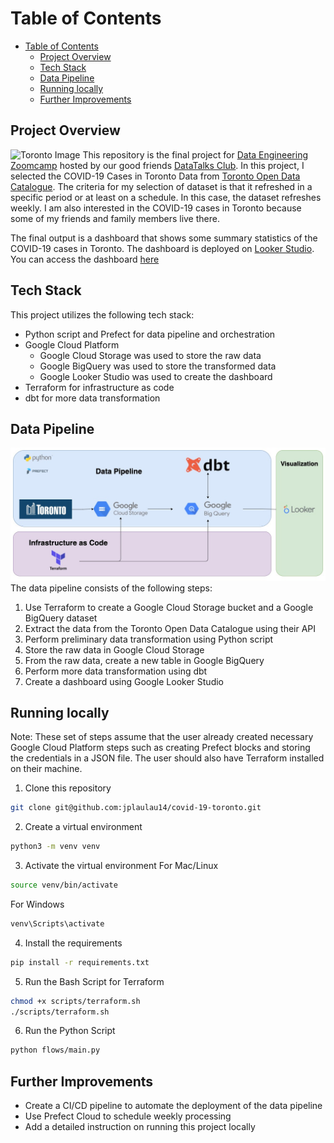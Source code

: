 Table of Contents
=================
- [Table of Contents](#table-of-contents)
  - [Project Overview](#project-overview)
  - [Tech Stack](#tech-stack)
  - [Data Pipeline](#data-pipeline)
  - [Running locally](#running-locally)
  - [Further Improvements](#further-improvements)

## Project Overview
![Toronto Image](img/toronto.jpg)
This repository is the final project for [Data Engineering Zoomcamp](https://github.com/DataTalksClub/data-engineering-zoomcamp) hosted by our good friends [DataTalks Club](https://www.linkedin.com/company/datatalks-club/). In this project, I selected the COVID-19 Cases in Toronto Data from [Toronto Open Data Catalogue](https://open.toronto.ca/dataset/covid-19-cases-in-toronto/). The criteria for my selection of dataset is that it refreshed in a specific period or at least on a schedule. In this case, the dataset refreshes weekly. I am also interested in the COVID-19 cases in Toronto because some of my friends and family members live there.

The final output is a dashboard that shows some summary statistics of the COVID-19 cases in Toronto. The dashboard is deployed on [Looker Studio](https://lookerstudio.google.com/u/0/navigation/reporting). You can access the dashboard [here](https://lookerstudio.google.com/reporting/cfb414d7-bd2e-4840-9c43-12ba59e9b71b)

## Tech Stack
This project utilizes the following tech stack:
* Python script and Prefect for data pipeline and orchestration
* Google Cloud Platform
  * Google Cloud Storage was used to store the raw data
  * Google BigQuery was used to store the transformed data
  * Google Looker Studio was used to create the dashboard
* Terraform for infrastructure as code
* dbt for more data transformation

## Data Pipeline
![Data Pipeline](img/pipeline_diag.jpg)
The data pipeline consists of the following steps:
1. Use Terraform to create a Google Cloud Storage bucket and a Google BigQuery dataset
2. Extract the data from the Toronto Open Data Catalogue using their API
3. Perform preliminary data transformation using Python script
4. Store the raw data in Google Cloud Storage
5. From the raw data, create a new table in Google BigQuery
6. Perform more data transformation using dbt
7. Create a dashboard using Google Looker Studio

## Running locally
Note: These set of steps assume that the user already created necessary Google Cloud Platform steps such as creating Prefect blocks and storing the credentials in a JSON file. The user should also have Terraform installed on their machine.
1. Clone this repository
```bash
git clone git@github.com:jplaulau14/covid-19-toronto.git
```
2. Create a virtual environment
```bash
python3 -m venv venv
```
3. Activate the virtual environment
For Mac/Linux
```bash
source venv/bin/activate
```
For Windows
```bash
venv\Scripts\activate
```
4. Install the requirements
```bash
pip install -r requirements.txt
```
5. Run the Bash Script for Terraform
```bash
chmod +x scripts/terraform.sh
./scripts/terraform.sh
```
6. Run the Python Script
```bash
python flows/main.py
```

## Further Improvements
* Create a CI/CD pipeline to automate the deployment of the data pipeline
* Use Prefect Cloud to schedule weekly processing
* Add a detailed instruction on running this project locally